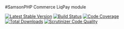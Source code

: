#SamsonPHP Commerce LiqPay module

[![Latest Stable Version](https://poser.pugx.org/samsonos/commerce_liqpay/v/stable.svg)](https://packagist.org/packages/samsonos/commerce_liqpay)
[![Build Status](https://travis-ci.org/samsonos/commerce_liqpay.png)](https://travis-ci.org/samsonos/commerce_liqpay)
[![Code Coverage](https://scrutinizer-ci.com/g/samsonos/commerce_liqpay/badges/coverage.png?b=master)](https://scrutinizer-ci.com/g/samsonos/commerce_liqpay/?branch=master)
[![Total Downloads](https://poser.pugx.org/samsonos/commerce_liqpay/downloads.svg)](https://packagist.org/packages/samsonos/commerce_liqpay)
[![Scrutinizer Code Quality](https://scrutinizer-ci.com/g/samsonos/commerce_liqpay/badges/quality-score.png?b=master)](https://scrutinizer-ci.com/g/samsonos/commerce_liqpay/?branch=master)